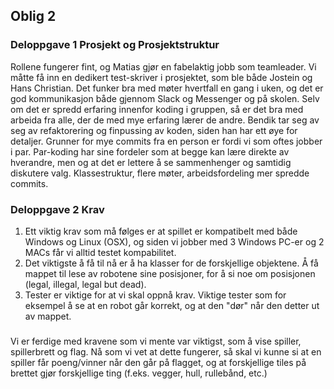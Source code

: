 ## Oblig 2
### Deloppgave 1 Prosjekt og Prosjektstruktur
Rollene fungerer fint, og Matias gjør en fabelaktig jobb som teamleader.
Vi måtte få inn en dedikert test-skriver i prosjektet, som ble både Jostein og 
Hans Christian. Det funker bra med møter hvertfall en gang i uken, og det er god
kommunikasjon både gjennom Slack og Messenger og på skolen.
Selv om det er spredd erfaring innenfor koding i gruppen, så
er det bra med arbeida fra alle, der de med mye erfaring lærer
de andre. Bendik tar seg av seg av refaktorering og finpussing av koden,
siden han har ett øye for detaljer. Grunner for mye commits fra en person er fordi
vi som oftes jobber i par. Par-koding har sine fordeler som at begge kan
lære direkte av hverandre, men og at det er lettere å se sammenhenger
og samtidig diskutere valg. Klassestruktur, flere møter, arbeidsfordeling mer spredde commits. 

### Deloppgave 2 Krav
1. Ett viktig krav som må følges er at spillet er kompatibelt med både
Windows og Linux (OSX), og siden vi jobber med 3 Windows PC-er og 2
MACs får vi alltid testet kompabilitet.
2. Det viktigste å få til nå er å ha klasser for de forskjellige
objektene. Å få mappet til lese av robotene sine posisjoner, for å
si noe om posisjonen (legal, illegal, legal but dead).
3. Tester er viktige for at vi skal oppnå krav. Viktige tester som for
eksempel å se at en robot går korrekt, og at den "dør" når den detter ut av mappet.
###
Vi er ferdige med kravene som vi mente var viktigst, som å vise spiller,
spillerbrett og flag. Nå som vi vet at dette fungerer, så skal vi kunne
si at en spiller får poeng/vinner når den går på flagget, og at forskjellige
tiles på brettet gjør forskjellige ting (f.eks. vegger, hull, rullebånd, etc.)
